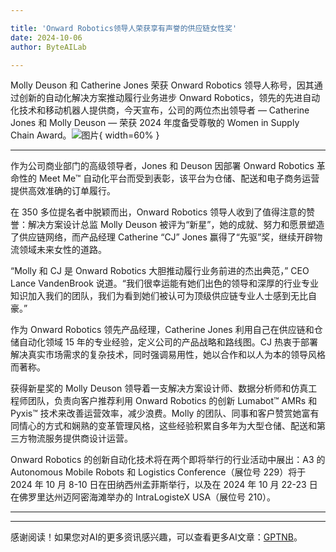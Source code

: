 ```yaml
---

title: 'Onward Robotics领导人荣获享有声誉的供应链女性奖'
date: 2024-10-06
author: ByteAILab

---
```


Molly Deuson 和 Catherine Jones 荣获 Onward Robotics 领导人称号，因其通过创新的自动化解决方案推动履行业务进步
Onward Robotics，领先的先进自动化技术和移动机器人提供商，今天宣布，公司的两位杰出领导者 — Catherine Jones 和 Molly Deuson — 荣获 2024 年度备受尊敬的 Women in Supply Chain Award。![图片](https://ai-techpark.com/wp-content/uploads/2024/10/Onward-960x540.jpg){ width=60% }

---
作为公司商业部门的高级领导者，Jones 和 Deuson 因部署 Onward Robotics 革命性的 Meet Me™ 自动化平台而受到表彰，该平台为仓储、配送和电子商务运营提供高效准确的订单履行。

在 350 多位提名者中脱颖而出，Onward Robotics 领导人收到了值得注意的赞誉：解决方案设计总监 Molly Deuson 被评为“新星”，她的成就、努力和愿景塑造了供应链网络，而产品经理 Catherine “CJ” Jones 赢得了“先驱”奖，继续开辟物流领域未来女性的道路。

“Molly 和 CJ 是 Onward Robotics 大胆推动履行业务前进的杰出典范，” CEO Lance VandenBrook 说道。“我们很幸运能有她们出色的领导和深厚的行业专业知识加入我们的团队，我们为看到她们被认可为顶级供应链专业人士感到无比自豪。”

作为 Onward Robotics 领先产品经理，Catherine Jones 利用自己在供应链和仓储自动化领域 15 年的专业经验，定义公司的产品战略和路线图。CJ 热衷于部署解决真实市场需求的复杂技术，同时强调易用性，她以合作和以人为本的领导风格而著称。

获得新星奖的 Molly Deuson 领导着一支解决方案设计师、数据分析师和仿真工程师团队，负责向客户推荐利用 Onward Robotics 的创新 Lumabot™ AMRs 和 Pyxis™ 技术来改善运营效率，减少浪费。Molly 的团队、同事和客户赞赏她富有同情心的方式和娴熟的变革管理风格，这些经验积累自多年为大型仓储、配送和第三方物流服务提供商设计运营。

Onward Robotics 的创新自动化技术将在两个即将举行的行业活动中展出：A3 的 Autonomous Mobile Robots 和 Logistics Conference（展位号 229）将于 2024 年 10 月 8-10 日在田纳西州孟菲斯举行，以及在 2024 年 10 月 22-23 日在佛罗里达州迈阿密海滩举办的 IntraLogisteX USA（展位号 210）。

---
---
感谢阅读！如果您对AI的更多资讯感兴趣，可以查看更多AI文章：[GPTNB](https://gptnb.com)。